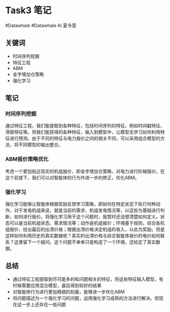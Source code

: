 # Task3 笔记

#Datawhale #Datawhale AI 夏令营

## 关键词

- 时间序列挖掘
- 特征工程
- ABM
- 金字塔加仓策略
- 强化学习

## 笔记

### 时间序列挖掘

通过特征工程，我们能提取到各种特征，包括时间序列的特征，例如时间戳特征、滑窗特征等。将我们能获得的各种特征，输入到模型中，让模型去学习如何利用特征进行预测。由于不同的特征与电力报价之间的相关不同，可以采用组合模型的方法，将不同模型的输出整合。

### ABM报价策略优化

考虑一个更加贴近现实的机组报价，即金字塔加仓策略，对电力进行阶梯报价。在这个前提下，我们可以对智能体的行为作进一步的修正，优化ABM。

### 强化学习

强化学习能够让智能体根据奖励反馈学习策略，即如何在特定状态下执行何种动作。对于发电机组来说，就是当前的需求、机组发电情况等，以这些为基础进行判断，如何进行报价。将强化学习用于这个问题时，我暂时还没想清楚如何定义。状态可以是当前机组状态、需求情况等；动作是机组报价；环境基于规则，综合各机组报价，给出最后的出清价格；根据出清价格决定机组的收入，以此为奖励。但是这样如何利用历史的真实数据呢？真实的出清价格与综合智能体报价的电价如何联系？这里留下一个疑问。这个问题不单单只是构造了一个环境，还给定了真实数据。

## 总结

- 通过特征工程提取到尽可能多的和问题相关的特征，将这些特征输入模型，有时候需要应用混合模型，最后得到较好的结果
- 对智能体行为进行更加精细的刻画，能够进一步优化ABM
- 将问题描述为一个强化学习的问题，运用强化学习成熟的方法进行解决。但现在这一步上还存在一些问题